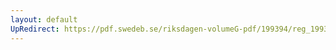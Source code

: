 ```yaml
---
layout: default
UpRedirect: https://pdf.swedeb.se/riksdagen-volumeG-pdf/199394/reg_199394/reg_199394_0222.pdf
---
```


